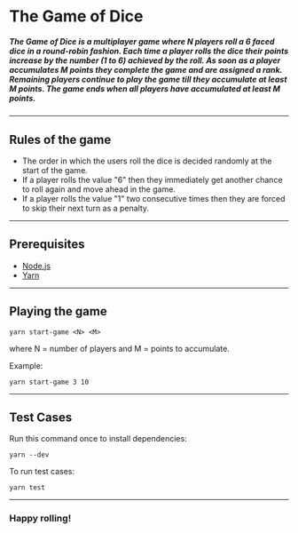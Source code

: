 # The Game of Dice
##### The Game of Dice is a multiplayer game where N players roll a 6 faced dice in a round-robin fashion. Each time a player rolls the dice their points increase by the number (1 to 6) achieved by the roll. As soon as a player accumulates M points they complete the game and are assigned a rank. Remaining players continue to play the game till they accumulate at least M points. The game ends when all players have accumulated at least M points.
---
## Rules of the game
- The order in which the users roll the dice is decided randomly at the start of the game.
- If a player rolls the value "6" then they immediately get another chance to roll again and move
ahead in the game.
- If a player rolls the value "1" two consecutive times then they are forced to skip their next turn
as a penalty.
---
## Prerequisites
- [Node.js]
- [Yarn]
---
## Playing the game
```
yarn start-game <N> <M>
```
where N = number of players and M = points to accumulate.

Example:
```
yarn start-game 3 10
```
---
## Test Cases
Run this command once to install dependencies:
```
yarn --dev
```
To run test cases:
```
yarn test
```
---
### Happy rolling!

[Node.js]: <https://nodejs.org/en/>
[Yarn]: <https://yarnpkg.com/lang/en/>
